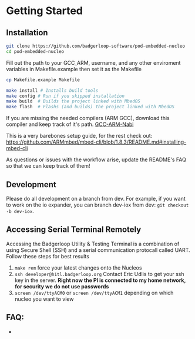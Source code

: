 # Getting Started

## Installation


```bash
git clone https://github.com/badgerloop-software/pod-embedded-nucleo
cd pod-embedded-nucleo
```

Fill out the path to your GCC_ARM, username, and any other enviroment variables in Makefile.example then set it as the Makefile
```bash
cp Makefile.example Makefile
```

```bash
make install # Installs build tools
make config # Run if you skipped installation
make build  # Builds the project linked with MbedOS
make flash  # Flashs (and builds) the project linked with MbedOS
```

If you are missing the needed compilers (ARM GCC), download this compiler and keep track of it's path.
[GCC-ARM-Nabi](https://developer.arm.com/tools-and-software/open-source-software/developer-tools/gnu-toolchain/gnu-rm/downloads)



This is a very barebones setup guide, for the rest check out:
https://github.com/ARMmbed/mbed-cli/blob/1.8.3/README.md#installing-mbed-cli

As questions or issues with the workflow arise, update the README's FAQ so that
we can keep track of them!

## Development
Please do all development on a branch from dev. For example, if you want to work
on the io expander, you can branch dev-iox from dev: `git checkout -b dev-iox`.

## Accessing Serial Terminal Remotely

Accessing the Badgerloop Utility & Testing Terminal is a combination of using Secure Shell (SSH) and a serial communication protocall called UART. Follow these steps for best results

1. `make rem` force your latest changes onto the Nucleos
2. `ssh developer@hitl.badgerloop.org` Contact Eric Udlis to get your ssh key in the server. **Right now the PI is connected to my home network, for security we do not use passwords**
3. `screen /dev/ttyACM0` or `screen /dev/ttyACM1` depending on which nucleo you want to view

## FAQ:
-
